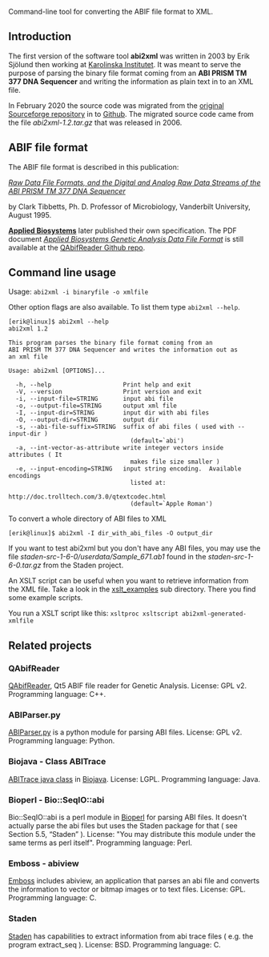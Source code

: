 Command-line tool for converting the ABIF file format to XML.

## Introduction

The first version of the software tool __abi2xml__ was written in 2003 by Erik Sjölund then working at [Karolinska Institutet](https://ki.se/en). It was meant to serve
the purpose of parsing the binary file format coming from an
__ABI PRISM TM 377 DNA Sequencer__ and writing the information as plain text in to an XML file.

In February 2020 the source code was migrated from the [original Sourceforge repository](https://sourceforge.net/projects/abi2xml/)
in to [Github](https://github.com/eriksjolund/abi2xml/). The migrated source code came from the file _abi2xml-1.2.tar.gz_
that was released in 2006.

## ABIF file format

The ABIF file format is described in this publication:

[_Raw Data File Formats,
and the Digital and Analog Raw Data Streams
of the ABI PRISM TM 377 DNA Sequencer_](http://www.cs.cmu.edu/afs/cs/project/genome/WWW/Papers/clark.html)

by Clark Tibbetts, Ph. D. Professor of Microbiology, Vanderbilt University, August 1995.

[__Applied Biosystems__](https://en.wikipedia.org/wiki/Applied_Biosystems) later published their own specification.
The PDF document [_Applied Biosystems Genetic Analysis Data File Format_](https://github.com/dridk/QAbifReader/blob/master/ABIF_File_Format.pdf) is still available at the [QAbifReader Github repo](https://github.com/dridk/QAbifReader/).

## Command line usage

Usage: `abi2xml -i binaryfile -o xmlfile`

Other option flags are also available. To list them type `abi2xml --help`.

```
[erik@linux]$ abi2xml --help
abi2xml 1.2

This program parses the binary file format coming from an
ABI PRISM TM 377 DNA Sequencer and writes the information out as
an xml file

Usage: abi2xml [OPTIONS]...

  -h, --help                    Print help and exit
  -V, --version                 Print version and exit
  -i, --input-file=STRING       input abi file
  -o, --output-file=STRING      output xml file
  -I, --input-dir=STRING        input dir with abi files
  -O, --output-dir=STRING       output dir
  -s, --abi-file-suffix=STRING  suffix of abi files ( used with --input-dir )
                                  (default=`abi')
  -a, --int-vector-as-attribute write integer vectors inside attributes ( It
                                  makes file size smaller )
  -e, --input-encoding=STRING   input string encoding.  Available encodings
                                  listed at:
                                  http://doc.trolltech.com/3.0/qtextcodec.html
                                  (default=`Apple Roman')
```


To convert a whole directory of ABI files to XML

```
[erik@linux]$ abi2xml -I dir_with_abi_files -O output_dir
```

If you want to test abi2xml but you don't have any ABI files, you may use the file _staden-src-1-6-0/userdata/Sample_671.ab1_ found in the _staden-src-1-6-0.tar.gz_ from the Staden project.

An XSLT script can be useful when you want to retrieve information from the XML file. 
Take a look in the [xslt_examples](xslt_examples) sub directory. There you find some example scripts.

You run a XSLT script like this:
`xsltproc xsltscript abi2xml-generated-xmlfile`

## Related projects

### QAbifReader

[QAbifReader](https://github.com/dridk/QAbifReader/), Qt5 ABIF file reader for Genetic Analysis. License: GPL v2. Programming language: C++.

### ABIParser.py

[ABIParser.py](https://www.bioinformatics.org/wiki/ABIParser.py) is a python module for parsing ABI files. License: GPL v2. Programming language: Python.

###  Biojava - Class ABITrace
[ABITrace java class](https://biojava.org/docs/api/org/biojava/nbio/core/sequence/io/ABITrace.html) in [Biojava](https://biojava.org/). License: LGPL. Programming language: Java.

### Bioperl - Bio::SeqIO::abi
Bio::SeqIO::abi is a perl module in [Bioperl](https://bioperl.org/) for parsing ABI files. It doesn't actually parse the abi files but uses the Staden package for that ( see Section 5.5, “Staden” ). License: "You may distribute this module under the same terms as perl itself". Programming language: Perl.

### Emboss - abiview
[Emboss](https://en.wikipedia.org/wiki/EMBOSS) includes abiview, an application that parses an abi file and converts the information to vector or bitmap images or to text files. License: GPL. Programming language: C.

### Staden
[Staden](https://en.wikipedia.org/wiki/Staden_Package) has capabilities to extract information from abi trace files ( e.g. the program extract_seq ). License: BSD. Programming language: C.
